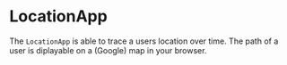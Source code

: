 # LocationApp
The `LocationApp` is able to trace a users location over time. The path of a user is diplayable on a (Google) map in your browser.

